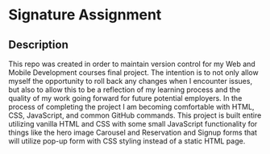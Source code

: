 # Signature Assignment

## Description

This repo was created in order to maintain version control for my Web and Mobile Development courses final project. The intention is to not only allow myself the opportunity to roll back any changes when I encounter issues, but also to allow this to be a reflection of my learning process and the quality of my work going forward for future potential employers. In the process of completing the project I am becoming comfortable with HTML, CSS, JavaScript, and common GitHub commands. This project is built entire utilizing vanilla HTML and CSS with some small JavaScript functionality for things like the hero image Carousel and Reservation and Signup forms that will utilize pop-up form with CSS styling instead of a static HTML page.
